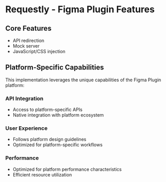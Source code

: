 # Requestly - Figma Plugin Features

## Core Features
- API redirection
- Mock server
- JavaScript/CSS injection

## Platform-Specific Capabilities
This implementation leverages the unique capabilities of the Figma Plugin platform:

### API Integration
- Access to platform-specific APIs
- Native integration with platform ecosystem

### User Experience
- Follows platform design guidelines
- Optimized for platform-specific workflows

### Performance
- Optimized for platform performance characteristics
- Efficient resource utilization
